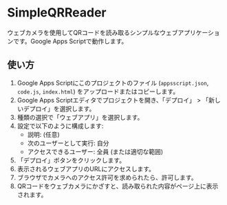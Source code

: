 # SimpleQRReader

ウェブカメラを使用してQRコードを読み取るシンプルなウェブアプリケーションです。Google Apps Scriptで動作します。

## 使い方

1.  Google Apps Scriptにこのプロジェクトのファイル (`appsscript.json`, `code.js`, `index.html`) をアップロードまたはコピーします。
2.  Google Apps Scriptエディタでプロジェクトを開き、「デプロイ」 > 「新しいデプロイ」を選択します。
3.  種類の選択で「ウェブアプリ」を選択します。
4.  設定で以下のように構成します:
    *   説明: (任意)
    *   次のユーザーとして実行: 自分
    *   アクセスできるユーザー: 全員 (または適切な範囲)
5.  「デプロイ」ボタンをクリックします。
6.  表示されるウェブアプリのURLにアクセスします。
7.  ブラウザでカメラへのアクセス許可を求められたら、許可します。
8.  QRコードをウェブカメラにかざすと、読み取られた内容がページ上に表示されます。
